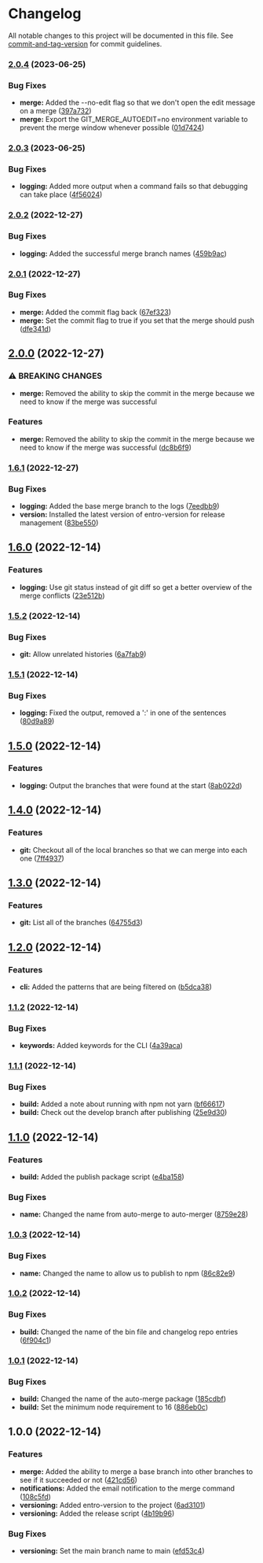 # Changelog

All notable changes to this project will be documented in this file. See [commit-and-tag-version](https://github.com/absolute-version/commit-and-tag-version) for commit guidelines.

### [2.0.4](https://github.com/entrostat/git-auto-merger/compare/v2.0.3...v2.0.4) (2023-06-25)


### Bug Fixes

* **merge:** Added the --no-edit flag so that we don't open the edit message on a merge ([397a732](https://github.com/entrostat/git-auto-merger/commit/397a732270b95077e0596db10d338e0458107f0c))
* **merge:** Export the GIT_MERGE_AUTOEDIT=no environment variable to prevent the merge window whenever possible ([01d7424](https://github.com/entrostat/git-auto-merger/commit/01d7424641eef6b6ce19ce852dea8cf47a9618bc))

### [2.0.3](https://github.com/entrostat/git-auto-merger/compare/v2.0.2...v2.0.3) (2023-06-25)


### Bug Fixes

* **logging:** Added more output when a command fails so that debugging can take place ([4f56024](https://github.com/entrostat/git-auto-merger/commit/4f5602411468b53a9f854e5a10c88ce8e94be8cc))

### [2.0.2](https://github.com/entrostat/git-auto-merger/compare/v2.0.1...v2.0.2) (2022-12-27)


### Bug Fixes

* **logging:** Added the successful merge branch names ([459b9ac](https://github.com/entrostat/git-auto-merger/commit/459b9acaaad203826863b3561a6995013eb155e9))

### [2.0.1](https://github.com/entrostat/git-auto-merger/compare/v2.0.0...v2.0.1) (2022-12-27)


### Bug Fixes

* **merge:** Added the commit flag back ([67ef323](https://github.com/entrostat/git-auto-merger/commit/67ef323f4c524a603353341aa764bc0c2605a204))
* **merge:** Set the commit flag to true if you set that the merge should push ([dfe341d](https://github.com/entrostat/git-auto-merger/commit/dfe341d98cff3986b37701153ec55757520f3849))

## [2.0.0](https://github.com/entrostat/git-auto-merger/compare/v1.6.1...v2.0.0) (2022-12-27)


### ⚠ BREAKING CHANGES

* **merge:** Removed the ability to skip the commit in the merge because we need to know if the merge was successful

### Features

* **merge:** Removed the ability to skip the commit in the merge because we need to know if the merge was successful ([dc8b6f9](https://github.com/entrostat/git-auto-merger/commit/dc8b6f9a8684cbc77e2f9edd91f9ed6d8bdbff32))

### [1.6.1](https://github.com/entrostat/git-auto-merger/compare/v1.6.0...v1.6.1) (2022-12-27)


### Bug Fixes

* **logging:** Added the base merge branch to the logs ([7eedbb9](https://github.com/entrostat/git-auto-merger/commit/7eedbb96efcbb9e3403a9f41e5b13d5647d43635))
* **version:** Installed the latest version of entro-version for release management ([83be550](https://github.com/entrostat/git-auto-merger/commit/83be5502ec78e3129e1308e39f45ed9f8cef11ee))

## [1.6.0](https://github.com/entrostat/git-auto-merger/compare/v1.5.2...v1.6.0) (2022-12-14)


### Features

* **logging:** Use git status instead of git diff so get a better overview of the merge conflicts ([23e512b](https://github.com/entrostat/git-auto-merger/commit/23e512b52176f3ad4f9e0fa4cdac11a26f9329c4))

### [1.5.2](https://github.com/entrostat/git-auto-merger/compare/v1.5.1...v1.5.2) (2022-12-14)


### Bug Fixes

* **git:** Allow unrelated histories ([6a7fab9](https://github.com/entrostat/git-auto-merger/commit/6a7fab9e82a96dbb666135c791ab4607176e7692))

### [1.5.1](https://github.com/entrostat/git-auto-merger/compare/v1.5.0...v1.5.1) (2022-12-14)


### Bug Fixes

* **logging:** Fixed the output, removed a ':' in one of the sentences ([80d9a89](https://github.com/entrostat/git-auto-merger/commit/80d9a89360a24e658de01b4c66d42afefa8577ea))

## [1.5.0](https://github.com/entrostat/git-auto-merger/compare/v1.4.0...v1.5.0) (2022-12-14)


### Features

* **logging:** Output the branches that were found at the start ([8ab022d](https://github.com/entrostat/git-auto-merger/commit/8ab022d1a9f3e4c710e686ab85a33b88af759437))

## [1.4.0](https://github.com/entrostat/git-auto-merger/compare/v1.3.0...v1.4.0) (2022-12-14)


### Features

* **git:** Checkout all of the local branches so that we can merge into each one ([7ff4937](https://github.com/entrostat/git-auto-merger/commit/7ff49370f60c055980e65577ab6a6b6a61543075))

## [1.3.0](https://github.com/entrostat/git-auto-merger/compare/v1.2.0...v1.3.0) (2022-12-14)


### Features

* **git:** List all of the branches ([64755d3](https://github.com/entrostat/git-auto-merger/commit/64755d313052b68e800787e66eed2e91793ff2b8))

## [1.2.0](https://github.com/entrostat/git-auto-merger/compare/v1.1.2...v1.2.0) (2022-12-14)


### Features

* **cli:** Added the patterns that are being filtered on ([b5dca38](https://github.com/entrostat/git-auto-merger/commit/b5dca38cc8d2326041b2d2dfda17c727615ae4bd))

### [1.1.2](https://github.com/entrostat/git-auto-merger/compare/v1.1.1...v1.1.2) (2022-12-14)


### Bug Fixes

* **keywords:** Added keywords for the CLI ([4a39aca](https://github.com/entrostat/git-auto-merger/commit/4a39acaf7c85f3bacc210801f2d303238cc54a36))

### [1.1.1](https://github.com/entrostat/git-auto-merger/compare/v1.1.0...v1.1.1) (2022-12-14)


### Bug Fixes

* **build:** Added a note about running with npm not yarn ([bf66617](https://github.com/entrostat/git-auto-merger/commit/bf66617cc0277c0902970fb23cafbd556fca1dd9))
* **build:** Check out the develop branch after publishing ([25e9d30](https://github.com/entrostat/git-auto-merger/commit/25e9d306f85e892d600a1f7e753ce8ad5334df08))

## [1.1.0](https://github.com/entrostat/git-auto-merger/compare/v1.0.3...v1.1.0) (2022-12-14)


### Features

* **build:** Added the publish package script ([e4ba158](https://github.com/entrostat/git-auto-merger/commit/e4ba158b0ef02c143e5de769aa999fbd876a0145))


### Bug Fixes

* **name:** Changed the name from auto-merge to auto-merger ([8759e28](https://github.com/entrostat/git-auto-merger/commit/8759e285424b02f6b314fe6626da0c1a24765450))

### [1.0.3](https://github.com/entrostat/git-auto-merger/compare/v1.0.2...v1.0.3) (2022-12-14)


### Bug Fixes

* **name:** Changed the name to allow us to publish to npm ([86c82e9](https://github.com/entrostat/git-auto-merger/commit/86c82e919524d726162dcfb38656289b53833f1d))

### [1.0.2](https://github.com/entrostat/git-auto-merger/compare/v1.0.1...v1.0.2) (2022-12-14)


### Bug Fixes

* **build:** Changed the name of the bin file and changelog repo entries ([6f904c1](https://github.com/entrostat/git-auto-merger/commit/6f904c14ded6833249acda1b515c9f8a76a7f586))

### [1.0.1](https://github.com/entrostat/git-auto-merger/compare/v1.0.0...v1.0.1) (2022-12-14)


### Bug Fixes

* **build:** Changed the name of the auto-merge package ([185cdbf](https://github.com/entrostat/git-auto-merger/commit/185cdbf34c95561d3de27caca7d819111ba7b2f2))
* **build:** Set the minimum node requirement to 16 ([886eb0c](https://github.com/entrostat/git-auto-merger/commit/886eb0cdba7445adc22c4b209f637a217aadd65a))

## 1.0.0 (2022-12-14)


### Features

* **merge:** Added the ability to merge a base branch into other branches to see if it succeeded or not ([421cd56](https://github.com/entrostat/git-auto-merger/commit/421cd56188928ed522c7dff63cfbd20ad1c20cb0))
* **notifications:** Added the email notification to the merge command ([108c5fd](https://github.com/entrostat/git-auto-merger/commit/108c5fd38821855d175a3936f630e60bf2224d7a))
* **versioning:** Added entro-version to the project ([6ad3101](https://github.com/entrostat/git-auto-merger/commit/6ad31014da49f77567b71e2771ded23be13ab2c4))
* **versioning:** Added the release script ([4b19b96](https://github.com/entrostat/git-auto-merger/commit/4b19b96d6d10cc8345986220d573706b436e0fa3))


### Bug Fixes

* **versioning:** Set the main branch name to main ([efd53c4](https://github.com/entrostat/git-auto-merger/commit/efd53c4f2defe0bd7efc1476fccca556845923d8))

